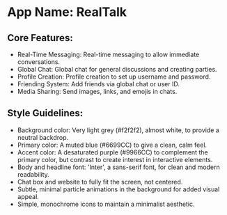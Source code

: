 # **App Name**: RealTalk

## Core Features:

- Real-Time Messaging: Real-time messaging to allow immediate conversations.
- Global Chat: Global chat for general discussions and creating parties.
- Profile Creation: Profile creation to set up username and password.
- Friending System: Add friends via global chat or user ID.
- Media Sharing: Send images, links, and emojis in chats.

## Style Guidelines:

- Background color: Very light grey (#f2f2f2), almost white, to provide a neutral backdrop.
- Primary color: A muted blue (#6699CC) to give a clean, calm feel.
- Accent color: A desaturated purple (#9966CC) to complement the primary color, but contrast to create interest in interactive elements.
- Body and headline font: 'Inter', a sans-serif font, for clean and modern readability.
- Chat box and website to fully fit the screen, not centered.
- Subtle, minimal particle animations in the background for added visual appeal.
- Simple, monochrome icons to maintain a minimalist aesthetic.